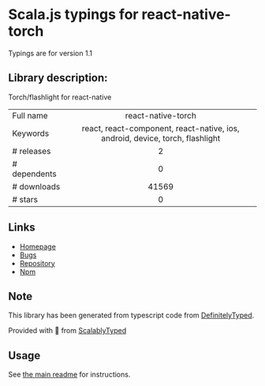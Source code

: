 
# Scala.js typings for react-native-torch

Typings are for version 1.1

## Library description:
Torch/flashlight for react-native

|                    |                 |
| ------------------ | :-------------: |
| Full name          | react-native-torch |
| Keywords           | react, react-component, react-native, ios, android, device, torch, flashlight |
| # releases         | 2 |
| # dependents       | 0 |
| # downloads        | 41569 |
| # stars            | 0 |

## Links
- [Homepage](https://github.com/ludo/react-native-torch#readme)
- [Bugs](https://github.com/ludo/react-native-torch/issues)
- [Repository](https://github.com/ludo/react-native-torch)
- [Npm](https://www.npmjs.com/package/react-native-torch)
    


## Note
This library has been generated from typescript code from [DefinitelyTyped](https://definitelytyped.org).

Provided with :purple_heart: from [ScalablyTyped](https://github.com/oyvindberg/ScalablyTyped)

## Usage
See [the main readme](../../readme.md) for instructions.


